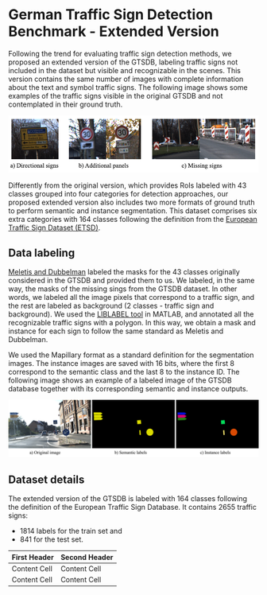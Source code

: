 # German Traffic Sign Detection Benchmark - Extended Version

Following the trend for evaluating traffic sign detection methods, we proposed an extended version of the GTSDB, labeling traffic signs not included in the dataset but visible and recognizable in the scenes. This version contains the same number of images with complete information about the text and symbol traffic signs. The following image shows some examples of the traffic signs visible in the original GTSDB and not contemplated in their ground truth.

![picture](Images/extra_signs.png)

Differently from the original version, which provides RoIs labeled with 43 classes grouped into four categories for detection approaches, our proposed extended version also includes two more formats of ground truth to perform semantic and instance segmentation. This dataset comprises six extra categories with 164 classes following the definition from the [European Traffic Sign Dataset (ETSD)](https://ieeexplore.ieee.org/abstract/document/8558481).  


## Data labeling
[Meletis and Dubbelman](https://github.com/pmeletis/IV2018-hierarchical-semantic-segmentation-for-heterogeneous-datasets/tree/master/datasets) labeled the masks for the 43 classes originally considered in the GTSDB and provided them to us. We labeled, in the same way, the masks of the missing sings from the GTSDB dataset. In other words, we labeled all the image pixels that correspond to a traffic sign, and the rest are labeled as background (2 classes - traffic sign and background). We used the [LIBLABEL tool](http://www.cvlibs.net/software/liblabel/) in MATLAB, and annotated all the recognizable traffic signs with a polygon. In this way, we obtain a mask and instance for each sign to follow the same standard as Meletis and Dubbelman.

We used the Mapillary format as a standard definition for the segmentation images. The instance images are saved with 16 bits, where the first 8 correspond to the semantic class and the last 8 to the instance ID. The following image shows an example of a labeled image of the GTSDB database together with its corresponding semantic and instance outputs.

![picture](Images/semantic_instance_labels_GTSDB.png)

## Dataset details
The extended version of the GTSDB is labeled with 164 classes following the definition of the European Traffic Sign Database. It contains 2655 traffic signs:
- 1814 labels for the train set and 
- 841 for the test set. 


| First Header  | Second Header |
| ------------- | ------------- |
| Content Cell  | Content Cell  |
| Content Cell  | Content Cell  |



